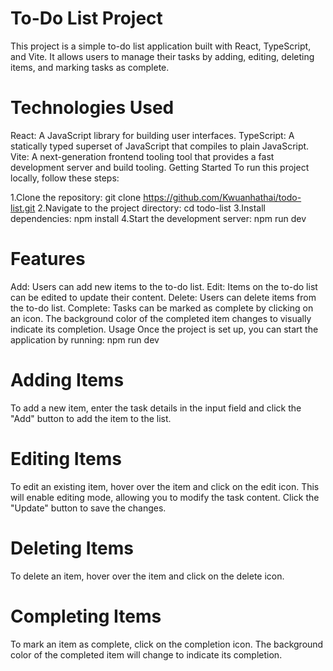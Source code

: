 # To-Do List Project
This project is a simple to-do list application built with React, TypeScript, and Vite. It allows users to manage their tasks by adding, editing, deleting items, and marking tasks as complete.

# Technologies Used
React: A JavaScript library for building user interfaces.
TypeScript: A statically typed superset of JavaScript that compiles to plain JavaScript.
Vite: A next-generation frontend tooling tool that provides a fast development server and build tooling.
Getting Started
To run this project locally, follow these steps:

1.Clone the repository:
git clone https://github.com/Kwuanhathai/todo-list.git
2.Navigate to the project directory:
cd todo-list
3.Install dependencies:
npm install
4.Start the development server:
npm run dev

# Features
Add: Users can add new items to the to-do list.
Edit: Items on the to-do list can be edited to update their content.
Delete: Users can delete items from the to-do list.
Complete: Tasks can be marked as complete by clicking on an icon. The background color of the completed item changes to visually indicate its completion.
Usage
Once the project is set up, you can start the application by running:
npm run dev

# Adding Items
To add a new item, enter the task details in the input field and click the "Add" button to add the item to the list.

# Editing Items
To edit an existing item, hover over the item and click on the edit icon. This will enable editing mode, allowing you to modify the task content. Click the "Update" button to save the changes.

# Deleting Items
To delete an item, hover over the item and click on the delete icon.

# Completing Items
To mark an item as complete, click on the completion icon. The background color of the completed item will change to indicate its completion.

